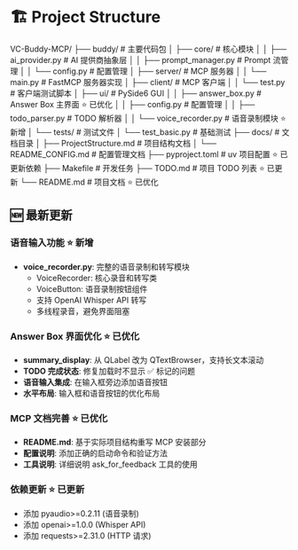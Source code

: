 # 🏗️ Project Structure

VC-Buddy-MCP/
├── buddy/                          # 主要代码包
│   ├── core/                       # 核心模块
│   │   ├── ai_provider.py         # AI 提供商抽象层
│   │   ├── prompt_manager.py      # Prompt 流管理
│   │   └── config.py              # 配置管理
│   ├── server/                     # MCP 服务器
│   │   └── main.py                # FastMCP 服务器实现
│   ├── client/                     # MCP 客户端
│   │   └── test.py                # 客户端测试脚本
│   ├── ui/                         # PySide6 GUI
│   │   ├── answer_box.py          # Answer Box 主界面 ⭐ 已优化
│   │   ├── config.py              # 配置管理
│   │   ├── todo_parser.py         # TODO 解析器
│   │   └── voice_recorder.py      # 语音录制模块 ⭐ 新增
│   └── tests/                      # 测试文件
│       └── test_basic.py          # 基础测试
├── docs/                           # 文档目录
│   ├── ProjectStructure.md        # 项目结构文档
│   └── README_CONFIG.md           # 配置管理文档
├── pyproject.toml                  # uv 项目配置 ⭐ 已更新依赖
├── Makefile                        # 开发任务
├── TODO.md                         # 项目 TODO 列表 ⭐ 已更新
└── README.md                       # 项目文档 ⭐ 已优化

## 🆕 最新更新

### 语音输入功能 ⭐ 新增
- **voice_recorder.py**: 完整的语音录制和转写模块
  - VoiceRecorder: 核心录音和转写类
  - VoiceButton: 语音录制按钮组件
  - 支持 OpenAI Whisper API 转写
  - 多线程录音，避免界面阻塞

### Answer Box 界面优化 ⭐ 已优化
- **summary_display**: 从 QLabel 改为 QTextBrowser，支持长文本滚动
- **TODO 完成状态**: 修复加载时不显示 ✅ 标记的问题
- **语音输入集成**: 在输入框旁边添加语音按钮
- **水平布局**: 输入框和语音按钮的优化布局

### MCP 文档完善 ⭐ 已优化
- **README.md**: 基于实际项目结构重写 MCP 安装部分
- **配置说明**: 添加正确的启动命令和验证方法
- **工具说明**: 详细说明 ask_for_feedback 工具的使用

### 依赖更新 ⭐ 已更新
- 添加 pyaudio>=0.2.11 (语音录制)
- 添加 openai>=1.0.0 (Whisper API)
- 添加 requests>=2.31.0 (HTTP 请求)